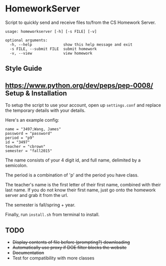 HomeworkServer
==============

Script to quickly send and receive files to/from the CS Homework Server.

```
usage: homeworkserver [-h] [-s FILE] [-v]

optional arguments:
  -h, --help              show this help message and exit
  -s FILE, --submit FILE  submit homework
  -v, --view              view homework
```

Style Guide
-----------

https://www.python.org/dev/peps/pep-0008/
Setup & Installation
------------

To setup the script to use your account, open up `settings.conf` and replace the temporary details with your details.

Here's an example config:

```
name = "3497;Wang, James"
password = "password"
period = "p9"
id = "3497"
teacher = "cbrown"
semester = "fall2015"
```

The name consists of your 4 digit id, and full name, delimited by a semicolon.

The period is a combination of 'p' and the period you have class.

The teacher's name is the first letter of their first name, combined with their last name.
If you do not know their first name, just go onto the homework server and grab it from the url.

The semester is fall/spring + year.

Finally, run `install.sh` from terminal to install.

TODO
----

- ~~Display contents of file before (prompting?) downloading~~
- ~~Automatically use proxy if DOE filter blocks the website~~
- ~~Documentation~~
- Test for compatibility with more classes
